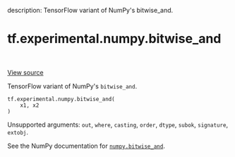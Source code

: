 description: TensorFlow variant of NumPy's bitwise_and.

<div itemscope itemtype="http://developers.google.com/ReferenceObject">
<meta itemprop="name" content="tf.experimental.numpy.bitwise_and" />
<meta itemprop="path" content="Stable" />
</div>

# tf.experimental.numpy.bitwise_and

<!-- Insert buttons and diff -->

<table class="tfo-notebook-buttons tfo-api nocontent" align="left">

</table>

<a target="_blank" href="/code/stable/tensorflow/python/ops/numpy_ops/np_math_ops.py">View source</a>



TensorFlow variant of NumPy's `bitwise_and`.

<pre class="devsite-click-to-copy prettyprint lang-py tfo-signature-link">
<code>tf.experimental.numpy.bitwise_and(
    x1, x2
)
</code></pre>



<!-- Placeholder for "Used in" -->

Unsupported arguments: `out`, `where`, `casting`, `order`, `dtype`, `subok`, `signature`, `extobj`.

See the NumPy documentation for [`numpy.bitwise_and`](https://numpy.org/doc/1.16/reference/generated/numpy.bitwise_and.html).